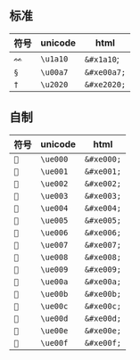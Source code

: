 ## 标准
| 符号 | unicode  | html        |
| ---- | -------- | ----------- |
| `ᨐ`    | `\u1a10` | `&#x1a10`;  |
| `§`    | `\u00a7` | `&#xe00a7;` |
| `†`    | `\u2020` | `&#xe2020;` |


## 自制
| 符号 | unicode  | html       |
| ---- | -------- | ---------- |
| ``    | `\ue000` | `&#xe000;` |
| ``    | `\ue001` | `&#xe001;` |
| ``    | `\ue002` | `&#xe002;` |
| ``    | `\ue003` | `&#xe003;` |
| ``    | `\ue004` | `&#xe004;` |
| ``    | `\ue005` | `&#xe005;` |
| ``    | `\ue006` | `&#xe006;` |
| ``    | `\ue007` | `&#xe007;` |
| ``    | `\ue008` | `&#xe008;` |
| ``    | `\ue009` | `&#xe009;` |
| ``    | `\ue00a` | `&#xe00a;` |
| ``    | `\ue00b` | `&#xe00b;` |
| ``    | `\ue00c` | `&#xe00c;` |
| ``    | `\ue00d` | `&#xe00d;` |
| ``    | `\ue00e` | `&#xe00e;` |
| ``    | `\ue00f` | `&#xe00f;` |